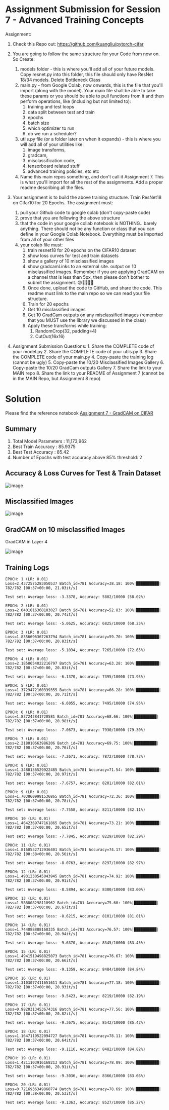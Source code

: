 # Assignment Submission for Session 7 - Advanced Training Concepts

Assignment: 

1. Check this Repo out: https://github.com/kuangliu/pytorch-cifar
2. You are going to follow the same structure for your Code from now on. So Create:
    1. models folder - this is where you'll add all of your future models. Copy resnet.py into this folder, this file should only have ResNet 18/34 models. Delete Bottleneck Class
    2. main.py - from Google Colab, now onwards, this is the file that you'll import (along with the model). Your main file shall be able to take these params or you should be able to pull functions from it and then perform operations, like (including but not limited to):
          1. training and test loops
          2. data split between test and train
          3. epochs
          4. batch size
          5. which optimizer to run
          6. do we run a scheduler?
    3. utils.py file (or a folder later on when it expands) - this is where you will add all of your utilities like:
          1. image transforms,
          2. gradcam,
          3. misclassification code,
          4. tensorboard related stuff
          5. advanced training policies, etc etc
    4. Name this main repos something, and don't call it Assignment 7. This is what you'll import for all the rest of the assignments. Add a proper readme describing all the files. 
3. Your assignment is to build the above training structure. Train ResNet18 on Cifar10 for 20 Epochs. The assignment must:
      1. pull your Github code to google colab (don't copy-paste code)
      2. prove that you are following the above structure
      3. that the code in your google collab notebook is NOTHING.. barely anything. There should not be any function or class that you can define in your Google Colab Notebook. Everything must be imported from all of your other files
      4. your colab file must:
          1. train resnet18 for 20 epochs on the CIFAR10 dataset
          2. show loss curves for test and train datasets
          3. show a gallery of 10 misclassified images
          4. show gradcamLinks to an external site. output on 10 misclassified images. Remember if you are applying GradCAM on a channel that is less than 5px, then please don't bother to submit the assignment. 😡🤬🤬🤬🤬
          5. Once done, upload the code to GitHub, and share the code. This readme must link to the main repo so we can read your file structure. 
          6. Train for 20 epochs
          7. Get 10 misclassified images
          8. Get 10 GradCam outputs on any misclassified images (remember that you MUST use the library we discussed in the class)
          9. Apply these transforms while training:
              1. RandomCrop(32, padding=4)
              2. CutOut(16x16)

4. Assignment Submission Questions:
        1. Share the COMPLETE code of your model.py
        2. Share the COMPLETE code of your utils.py
        3. Share the COMPLETE code of your main.py
        4. Copy-paste the training log (cannot be ugly)
        5. Copy-paste the 10/20 Misclassified Images Gallery
        6. Copy-paste the 10/20 GradCam outputs Gallery
        7. Share the link to your MAIN repo
        8. Share the link to your README of Assignment 7 (cannot be in the MAIN Repo, but Assignment 8 repo)



# Solution
Please find the reference notebook [Assignment 7 - GradCAM on CIFAR](https://github.com/shariqfarhan/Explore/blob/master/Assignment_7/Assignment_7_Final.ipynb) 

## Summary

1. Total Model Parameters :  11,173,962
2. Best Train Accuracy :  85.9375
3. Best Test Accuracy :  85.42
4. Number of Epochs with test accuracy above 85% threshold: 2

## Accuracy & Loss Curves for Test & Train Dataset

![image](https://user-images.githubusercontent.com/57046534/223698589-801193d2-65ca-493d-8979-d6e7b5015914.png)



## Misclassified Images

![image](https://user-images.githubusercontent.com/57046534/223698616-4b645bc3-4d34-46be-9492-8c33ef4b58e7.png)


## GradCAM on 10 misclassified Images
GradCAM in Layer 4

![image](https://user-images.githubusercontent.com/57046534/223698642-f39366c2-b693-487d-b2e6-c7043248c38c.png)


## Training Logs

```
EPOCH: 1 (LR: 0.01)
Loss=2.4372575283050537 Batch_id=781 Accuracy=38.18: 100%|██████████| 782/782 [00:37<00:00, 21.03it/s]

Test set: Average loss: -3.3378, Accuracy: 5802/10000 (58.02%)

EPOCH: 2 (LR: 0.01)
Loss=2.0401816368103027 Batch_id=781 Accuracy=52.83: 100%|██████████| 782/782 [00:37<00:00, 20.74it/s]

Test set: Average loss: -5.0625, Accuracy: 6825/10000 (68.25%)

EPOCH: 3 (LR: 0.01)
Loss=1.8356696367263794 Batch_id=781 Accuracy=59.70: 100%|██████████| 782/782 [00:37<00:00, 20.83it/s]

Test set: Average loss: -5.1034, Accuracy: 7265/10000 (72.65%)

EPOCH: 4 (LR: 0.01)
Loss=2.1858654022216797 Batch_id=781 Accuracy=63.28: 100%|██████████| 782/782 [00:37<00:00, 20.83it/s]

Test set: Average loss: -6.1370, Accuracy: 7395/10000 (73.95%)

EPOCH: 5 (LR: 0.01)
Loss=1.3729472160339355 Batch_id=781 Accuracy=66.28: 100%|██████████| 782/782 [00:37<00:00, 20.71it/s]

Test set: Average loss: -6.6055, Accuracy: 7495/10000 (74.95%)

EPOCH: 6 (LR: 0.01)
Loss=1.837242841720581 Batch_id=781 Accuracy=68.66: 100%|██████████| 782/782 [00:37<00:00, 20.98it/s] 

Test set: Average loss: -7.0673, Accuracy: 7930/10000 (79.30%)

EPOCH: 7 (LR: 0.01)
Loss=2.218010663986206 Batch_id=781 Accuracy=69.75: 100%|██████████| 782/782 [00:37<00:00, 20.70it/s] 

Test set: Average loss: -7.2671, Accuracy: 7872/10000 (78.72%)

EPOCH: 8 (LR: 0.01)
Loss=1.3488136529922485 Batch_id=781 Accuracy=71.54: 100%|██████████| 782/782 [00:37<00:00, 20.97it/s]

Test set: Average loss: -7.6757, Accuracy: 8201/10000 (82.01%)

EPOCH: 9 (LR: 0.01)
Loss=1.7038609981536865 Batch_id=781 Accuracy=72.36: 100%|██████████| 782/782 [00:37<00:00, 20.78it/s]

Test set: Average loss: -7.7558, Accuracy: 8211/10000 (82.11%)

EPOCH: 10 (LR: 0.01)
Loss=1.4642369747161865 Batch_id=781 Accuracy=73.21: 100%|██████████| 782/782 [00:37<00:00, 20.65it/s]

Test set: Average loss: -7.7845, Accuracy: 8229/10000 (82.29%)

EPOCH: 11 (LR: 0.01)
Loss=1.8160532712936401 Batch_id=781 Accuracy=74.17: 100%|██████████| 782/782 [00:38<00:00, 20.56it/s]

Test set: Average loss: -8.0763, Accuracy: 8297/10000 (82.97%)

EPOCH: 12 (LR: 0.01)
Loss=1.4931230545043945 Batch_id=781 Accuracy=74.92: 100%|██████████| 782/782 [00:37<00:00, 20.91it/s]

Test set: Average loss: -8.5894, Accuracy: 8300/10000 (83.00%)

EPOCH: 13 (LR: 0.01)
Loss=1.588808298110962 Batch_id=781 Accuracy=75.60: 100%|██████████| 782/782 [00:37<00:00, 20.67it/s] 

Test set: Average loss: -8.6215, Accuracy: 8101/10000 (81.01%)

EPOCH: 14 (LR: 0.01)
Loss=1.744088888168335 Batch_id=781 Accuracy=76.57: 100%|██████████| 782/782 [00:37<00:00, 20.94it/s] 

Test set: Average loss: -9.6370, Accuracy: 8345/10000 (83.45%)

EPOCH: 15 (LR: 0.01)
Loss=1.4941519498825073 Batch_id=781 Accuracy=76.67: 100%|██████████| 782/782 [00:37<00:00, 20.66it/s]

Test set: Average loss: -9.1359, Accuracy: 8484/10000 (84.84%)

EPOCH: 16 (LR: 0.01)
Loss=1.3103077411651611 Batch_id=781 Accuracy=77.18: 100%|██████████| 782/782 [00:37<00:00, 20.93it/s]

Test set: Average loss: -9.5423, Accuracy: 8219/10000 (82.19%)

EPOCH: 17 (LR: 0.01)
Loss=0.9820313453674316 Batch_id=781 Accuracy=77.56: 100%|██████████| 782/782 [00:37<00:00, 20.82it/s]

Test set: Average loss: -9.3675, Accuracy: 8542/10000 (85.42%)

EPOCH: 18 (LR: 0.01)
Loss=1.1647119522094727 Batch_id=781 Accuracy=78.11: 100%|██████████| 782/782 [00:37<00:00, 20.64it/s]

Test set: Average loss: -9.1116, Accuracy: 8482/10000 (84.82%)

EPOCH: 19 (LR: 0.01)
Loss=1.4211103916168213 Batch_id=781 Accuracy=78.09: 100%|██████████| 782/782 [00:37<00:00, 20.91it/s]

Test set: Average loss: -9.3036, Accuracy: 8366/10000 (83.66%)

EPOCH: 20 (LR: 0.01)
Loss=0.7216936349868774 Batch_id=781 Accuracy=78.69: 100%|██████████| 782/782 [00:38<00:00, 20.53it/s]

Test set: Average loss: -9.1363, Accuracy: 8527/10000 (85.27%)

```


